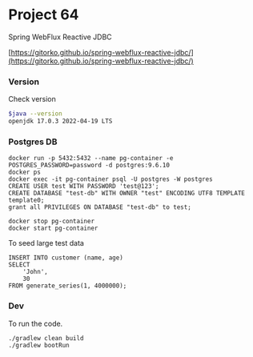 # Project 64

Spring WebFlux Reactive JDBC

[https://gitorko.github.io/spring-webflux-reactive-jdbc/](https://gitorko.github.io/spring-webflux-reactive-jdbc/)

### Version

Check version

```bash
$java --version
openjdk 17.0.3 2022-04-19 LTS
```

### Postgres DB

```
docker run -p 5432:5432 --name pg-container -e POSTGRES_PASSWORD=password -d postgres:9.6.10
docker ps
docker exec -it pg-container psql -U postgres -W postgres
CREATE USER test WITH PASSWORD 'test@123';
CREATE DATABASE "test-db" WITH OWNER "test" ENCODING UTF8 TEMPLATE template0;
grant all PRIVILEGES ON DATABASE "test-db" to test;

docker stop pg-container
docker start pg-container
```

To seed large test data

```
INSERT INTO customer (name, age)
SELECT
    'John',
    30
FROM generate_series(1, 4000000);
```

### Dev

To run the code.

```bash
./gradlew clean build
./gradlew bootRun
```
